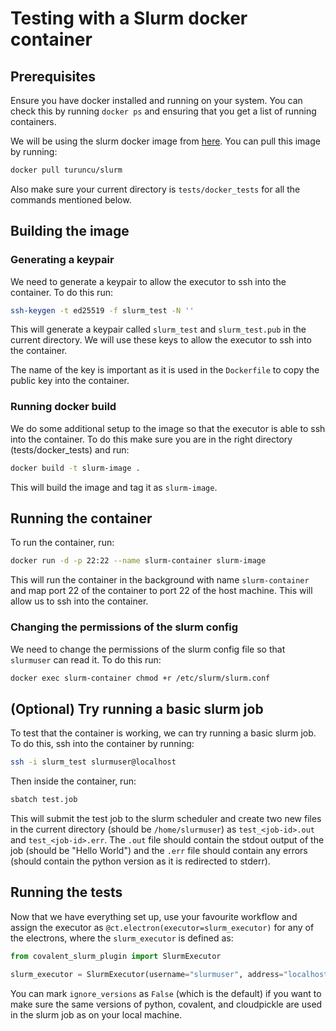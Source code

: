 # Testing with a Slurm docker container

## Prerequisites

Ensure you have docker installed and running on your system. You can check this by running `docker ps` and ensuring that you get a list of running containers.

We will be using the slurm docker image from [here](https://hub.docker.com/r/turuncu/slurm). You can pull this image by running:

```bash
docker pull turuncu/slurm
```

Also make sure your current directory is `tests/docker_tests` for all the commands mentioned below.

## Building the image

### Generating a keypair

We need to generate a keypair to allow the executor to ssh into the container. To do this run:

```bash
ssh-keygen -t ed25519 -f slurm_test -N ''
```

This will generate a keypair called `slurm_test` and `slurm_test.pub` in the current directory. We will use these keys to allow the executor to ssh into the container.

The name of the key is important as it is used in the `Dockerfile` to copy the public key into the container.

### Running docker build

We do some additional setup to the image so that the executor is able to ssh into the container. To do this make sure you are in the right directory (tests/docker_tests) and run:

```bash
docker build -t slurm-image .
```

This will build the image and tag it as `slurm-image`.

## Running the container

To run the container, run:

```bash
docker run -d -p 22:22 --name slurm-container slurm-image
```

This will run the container in the background with name `slurm-container` and map port 22 of the container to port 22 of the host machine. This will allow us to ssh into the container.

### Changing the permissions of the slurm config

We need to change the permissions of the slurm config file so that `slurmuser` can read it. To do this run:

```bash
docker exec slurm-container chmod +r /etc/slurm/slurm.conf
```

## (Optional) Try running a basic slurm job

To test that the container is working, we can try running a basic slurm job. To do this, ssh into the container by running:

```bash
ssh -i slurm_test slurmuser@localhost
```

Then inside the container, run:

```bash
sbatch test.job
```

This will submit the test job to the slurm scheduler and create two new files in the current directory (should be `/home/slurmuser`) as `test_<job-id>.out` and `test_<job-id>.err`. The `.out` file should contain the stdout output of the job (should be "Hello World") and the `.err` file should contain any errors (should contain the python version as it is redirected to stderr).

## Running the tests

Now that we have everything set up, use your favourite workflow and assign the executor as `@ct.electron(executor=slurm_executor)` for any of the electrons, where the `slurm_executor` is defined as:

```python
from covalent_slurm_plugin import SlurmExecutor

slurm_executor = SlurmExecutor(username="slurmuser", address="localhost", ssh_key_file="./slurm_test", conda_env="covalent", ignore_versions=True)
```

You can mark `ignore_versions` as `False` (which is the default) if you want to make sure the same versions of python, covalent, and cloudpickle are used in the slurm job as on your local machine.
